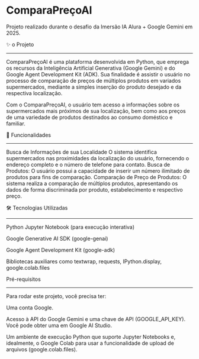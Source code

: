 # ComparaPreçoAI
Projeto realizado durante o desafio da Imersão IA Alura + Google Gemini em 2025.

✨ o Projeto 
_______________________
ComparaPreçoAI é uma plataforma desenvolvida em Python, que emprega os recursos da Inteligência Artificial Generativa (Google Gemini) e do Google Agent Development Kit (ADK). Sua finalidade é assistir o usuário no processo de comparação de preços de múltiplos produtos em variados supermercados, mediante a simples inserção do produto desejado e da respectiva localização.

Com o ComparaPreçoAI, o usuário tem acesso a informações sobre os supermercados mais próximos de sua localização, bem como aos preços de uma variedade de produtos destinados ao consumo doméstico e familiar.


🚀 Funcionalidades
_____________________________
Busca de Informações de sua Localidade O sistema identifica supermercados nas proximidades da localização do usuário, fornecendo o endereço completo e o número de telefone para contato.
Busca de Produtos: O usuário possui a capacidade de inserir um número ilimitado de produtos para fins de comparação.
Comparação de Preço de Produtos: O sistema realiza a comparação de múltiplos produtos, apresentando os dados de forma discriminada por produto, estabelecimento e respectivo preço.

🛠️ Tecnologias Utilizadas
_______________________
Python
Jupyter Notebook (para execução interativa)

Google Generative AI SDK (google-genai)

Google Agent Development Kit (google-adk)

Bibliotecas auxiliares como textwrap, requests, IPython.display, google.colab.files

Pré-requisitos
________________________________________
Para rodar este projeto, você precisa ter:

Uma conta Google.

Acesso à API do Google Gemini e uma chave de API (GOOGLE_API_KEY). Você pode obter uma em Google AI Studio.

Um ambiente de execução Python que suporte Jupyter Notebooks e, idealmente, o Google Colab para usar a funcionalidade de upload de arquivos (google.colab.files).


